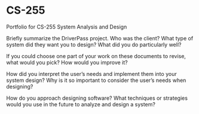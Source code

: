 # CS-255
Portfolio for CS-255 System Analysis and Design


Briefly summarize the DriverPass project. Who was the client? What type of system did they want you to design?
What did you do particularly well?

If you could choose one part of your work on these documents to revise, what would you pick? How would you improve it?

How did you interpret the user’s needs and implement them into your system design? Why is it so important to consider the user’s needs when designing?

How do you approach designing software? What techniques or strategies would you use in the future to analyze and design a system?


